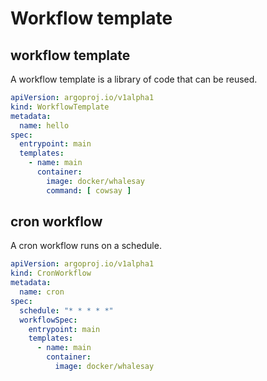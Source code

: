 # Workflow template

## workflow template
A workflow template is a library of code that can be reused.
```yaml
apiVersion: argoproj.io/v1alpha1
kind: WorkflowTemplate
metadata:
  name: hello
spec:
  entrypoint: main
  templates:
    - name: main
      container:
        image: docker/whalesay
        command: [ cowsay ]
```

## cron workflow
A cron workflow runs on a schedule.
```yaml
apiVersion: argoproj.io/v1alpha1
kind: CronWorkflow
metadata:
  name: cron
spec:
  schedule: "* * * * *"
  workflowSpec:
    entrypoint: main
    templates:
      - name: main
        container:
          image: docker/whalesay
```
